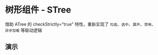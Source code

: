 # 树形组件 - STree

借助 ATree 的 checkStrictly="true" 特性，重新实现了 `勾选`、`选中`、`展开`、`禁用`、`异步加载` 等联动逻辑

<style lang="less" scoped>
[code-runner-title] {
  width: 100%;
  height: 0;
  position: relative;

  h3 {
    width: 100%;
    height: 0;
    margin: 0;
    padding: 0;
    border: none;
    overflow: hidden;
    position: absolute;
    top: 60px;
  }
}
</style>

<script setup lang="ts">
import Base from '@/library/tree/Base.md'
import Mode from '@/library/tree/Mode.md'
import Search from '@/library/tree/Search.md'
import Disabled from '@/library/tree/Disabled.md'
import LoadData from '@/library/tree/LoadData.md'
import Draggable from '@/library/tree/Draggable.md'
import Accordion from '@/library/tree/Accordion.md'
import CustomField from '@/library/tree/CustomField.md'
import CustomSlots from '@/library/tree/CustomSlots.md'
import CheckedLevel from '@/library/tree/CheckedLevel.md'
</script>

## 演示

<div code-runner style="height: 486px; overflow: hidden;">
  <div code-runner-title>
    <h3 id="基本用法">基本用法</h3>
  </div>
  <div style="padding: 1px;">
    <Base/>
  </div>
</div>

<div code-runner style="height: 486px; overflow: hidden;">
  <div code-runner-title>
    <h3 id="禁用用法">禁用用法</h3>
  </div>
  <div style="padding: 1px;">
    <Disabled/>
  </div>
</div>

<div code-runner style="height: 487px; overflow: hidden;">
  <div code-runner-title>
    <h3 id="搜索用法">搜索用法</h3>
  </div>
  <div style="padding: 1px;">
    <Search/>
  </div>
</div>

<div code-runner style="height: 486px; overflow: hidden;">
  <div code-runner-title>
    <h3 id="自定义字段">自定义字段</h3>
  </div>
  <div style="padding: 1px;">
    <CustomField/>
  </div>
</div>

<div code-runner style="height: 480px; overflow: hidden;">
  <div code-runner-title>
    <h3 id="自定义层级">自定义层级</h3>
  </div>
  <div style="padding: 1px;">
    <CheckedLevel/>
  </div>
</div>

<div code-runner style="height: 480px; overflow: hidden;">
  <div code-runner-title>
    <h3 id="自定义卡槽">自定义卡槽</h3>
  </div>
  <div style="padding: 1px;">
    <CustomSlots/>
  </div>
</div>

<div code-runner style="height: 425px; overflow: hidden;">
  <div code-runner-title>
    <h3 id="手风琴模式">手风琴模式</h3>
  </div>
  <div style="padding: 1px;">
    <Accordion/>
  </div>
</div>

<div code-runner style="height: 752px; overflow: hidden;">
  <div code-runner-title>
    <h3 id="选项link模式">选项link模式</h3>
  </div>
  <div style="padding: 1px;">
    <Mode/>
  </div>
</div>

<div code-runner style="height: 372px; overflow: hidden;">
  <div code-runner-title>
    <h3 id="异步加载节点">异步加载节点</h3>
  </div>
  <div style="padding: 1px;">
    <LoadData/>
  </div>
</div>

<div code-runner style="height: 540px; overflow: hidden;">
  <div code-runner-title>
    <h3 id="拖拽Tree节点">拖拽Tree节点</h3>
  </div>
  <div style="padding: 1px;">
    <Draggable/>
  </div>
</div>

## API

### Props

#### STree Props

| 参数                             | 说明                                                                       | 类型                 |    默认值     |
| :------------------------------- | :------------------------------------------------------------------------- | :------------------- | :-----------: |
| **class**                        | 定义 **STree** 组件 class 类                                               | any                  |       -       |
| **style**                        | 定义 **STree** 组件 样式                                                   | any                  |       -       |
| **height**                       | 源自 **ATree** 组件 `props.height`                                         | number               |       -       |
| **bgColor**                      | 定义 **STree** 组件 背景色                                                 | string               | 'transparent' |
| **treeData (v-model)**           | **STree** 数据源                                                           | STreeSourceNode[]    |      []       |
| **loadData**                     | 异步加载远程节点                                                           | STreeLoadData        |       -       |
| **dropHandler**                  | 拖拽结束时的拦截器，仅在 `draggable="true"` 时启用                         | STreeDropHandler     |       -       |
| **checkedKeys (v-model)**        | 节点已勾选的选项                                                           | string[] \| number[] |      []       |
| **selectedKeys (v-model)**       | 节点已选中的选项                                                           | string[] \| number[] |      []       |
| **expandedKeys (v-model)**       | 已展开的节点选项                                                           | string[] \| number[] |      []       |
| **selectedMode**                 | 节点勾选时的模式，[选项 link 模式](#选项link模式)                          | 'link' \| 'default'  |   'default'   |
| **checkedMode**                  | 节点选中时的模式，[选项 link 模式](#选项link模式)                          | 'link' \| 'default'  |   'default'   |
| **filterField (v-model)**        | 搜索模式，支持 **key** / **title** 两种模式, 使用 **title** 时支持模糊匹配 | 'key' \| 'title'     |    'title'    |
| **filterValue (v-model)**        | 搜索值                                                                     | string               |       -       |
| **fieldNames**                   | 替换 `title`, `key`, `children` 字段, [详情](#stree-fieldnames)            | object               |       -       |
| **allowCheckedLevel**            | 指定 tree 节点 selectable 层级                                             | number               |       1       |
| **allowSelectedLevel**           | 指定 tree 节点 checkable 层级                                              | number               |       1       |
| **forceCleanWhenNotInTreeNodes** | 是否清理不在当前 treeData 中的 `checkedKeys/selectedKeys`                  | boolean              |     false     |
| **forceCleanWhenRemoveTreeNode** | 是否清理从当前 treeData 中移除的那些 `checkedKeys/selectedKeys`            | boolean              |     true      |
| **forceApplyDisableCheckbox**    | 当某父节点禁用可选项时 (disableCheckbox), 是否强制其子节点也禁用可选项     | boolean              |     false     |
| **forceApplyDisabled**           | 当某父节点禁用选项时 (disabled), 是否强制其子节点也禁用选项                | boolean              |     false     |
| **alwaysShowTitleButton**        | tree 节点定义的 `titleButton` 是否一直显示，而不是只有鼠标 hover 才显示    | boolean              |     false     |
| **allowSelectToCheck**           | 当选中某 tree 节点选择时，是否当 **切换该节点勾选项** 进行处理             | boolean              |     false     |
| **allowAutoCollapsed**           | 当折叠某节点时，是否同时折叠该节点名下的父节点                             | boolean              |     true      |
| **allowAutoExpanded**            | 当展开某节点时，如果该节点名下仅有一个节点，且为父节点时，是否展开该父节点 | boolean              |     true      |
| **allowAutoExpandLoad**          | 当尝试展开某节点名下父节点，发现该父节点需要异步加载节点时，是否继续展开   | boolean              |     fasle     |
| **allowMultiExpanded**           | 是否允许多个展开项存在。当设置为 **false** 时，即出现了手风琴效果          | boolean              |     true      |
| **defaultExpandAll**             | 初次渲染 tree 节点时，是否展开当前所有父节点                               | boolean              |     false     |
| **allowUnExpanded**              | 是否允许折叠所有 tree 节点                                                 | boolean              |     false     |
| **allowUnSelected**              | 是否允许 tree 节点全部未 selected                                          | boolean              |     false     |
| **allowUnChecked**               | 是否允许 tree 节点全部未 checked                                           | boolean              |     true      |
| **iconfontUrl**                  | 配置 tree 图标 iconfontUrl                                                 | string               |       -       |
| **iconPrefix**                   | 配置 tree 图标 iconPrefix                                                  | string               |       -       |
| **iconStyle**                    | 配置 tree 图标 style 样式                                                  | object               |       -       |
| **iconClass**                    | 配置 tree 图标 class 类                                                    | object               |       -       |
| **selectable**                   | tree 节点是否可选中                                                        | boolean              |     true      |
| **checkable**                    | 设置独立节点是否展示 Checkbox                                              | boolean              |     false     |
| **blockNode**                    | 是否 tree 节点占据一行                                                     | boolean              |     false     |
| **draggable**                    | 设置节点可拖拽                                                             | boolean              |     false     |
| **disabled**                     | 是否禁用                                                                   | boolean              |     false     |
| **showIcon**                     | 是否展示图标                                                               | boolean              |     false     |
| **showLine**                     | 是否展示连接线                                                             | boolean              |     false     |
| **loading**                      | 是否 loading                                                               | boolean              |     false     |
| **virtual**                      | 设置 false 时关闭虚拟滚动                                                  | boolean              |     true      |
| **tooltip**                      | 是否启用 SEllipsis, 当 tree 节点标题内容过长，自动省略和提示               | boolean              |     true      |
| **sticky**                       | 是否对 tree 根节点 进行置顶吸附                                            | boolean              |     false     |

#### STree FieldNames

| 参数                          | 说明                             | 类型   | 默认值                      |
| :---------------------------- | :------------------------------- | :----- | :-------------------------- |
| **key**                       | 定义 `key`                       | string | 'key'                       |
| **icon**                      | 定义 `icon`                      | string | 'icon'                      |
| **title**                     | 定义 `title`                     | string | 'title'                     |
| **isLeaf**                    | 定义 `isLeaf`                    | string | 'isLeaf'                    |
| **children**                  | 定义 `children`                  | string | 'children'                  |
| **disabled**                  | 定义 `disabled`                  | string | 'disabled'                  |
| **disableCheckbox**           | 定义 `disableCheckbox`           | string | 'disableCheckbox'           |
| **forceApplyDisabled**        | 定义 `forceApplyDisabled`        | string | 'forceApplyDisabled'        |
| **alwaysShowTitleButton**     | 定义 `alwaysShowTitleButton`     | string | 'alwaysShowTitleButton'     |
| **forceApplyDisableCheckbox** | 定义 `forceApplyDisableCheckbox` | string | 'forceApplyDisableCheckbox' |

### Emits

| 事件       | 说明                           | 类型                                |
| :--------- | :----------------------------- | :---------------------------------- |
| **check**  | tree 节点 勾选项发生变化时回调 | (emiter: STreeEmiterCheck) => true  |
| **select** | tree 节点 选中项发生变化时回调 | (emiter: STreeEmiterSelect) => true |
| **expand** | tree 节点 展开项发生变化时回调 | (emiter: STreeEmiterExpand) => true |
| **change** | tree 节点 发生变化时回调       | (emiter: STreeEmiterChange) => true |

### Slots

| 插槽名                | 插槽说明                                  | 插槽参数                                   |
| :-------------------- | :---------------------------------------- | :----------------------------------------- |
| **iconRoot**          | 定义 tree 根节点 图标                     | STreeSourceNode                            |
| **iconParent**        | 定义 tree 父节点 图标                     | STreeSourceNode                            |
| **iconLeaf**          | 定义 tree 叶子节点 图标                   | STreeSourceNode                            |
| **titleRoot**         | 定义 tree 根节点 title 内容(不建议使用)   | STreeSourceNode                            |
| **titleParent**       | 定义 tree 父节点 title 内容(不建议使用)   | STreeSourceNode                            |
| **titleLeaf**         | 定义 tree 叶子节点 title 内容(不建议使用) | STreeSourceNode                            |
| **titleRootLabel**    | 定义 tree 根节点 title 中 标题            | STreeSourceNode                            |
| **titleParentLabel**  | 定义 tree 父节点 title 中 标题            | STreeSourceNode                            |
| **titleLeafLabel**    | 定义 tree 叶子节点 title 中 标题          | STreeSourceNode                            |
| **titleRootButton**   | 定义 tree 根节点 title 中 按钮组          | STreeSourceNode                            |
| **titleParentButton** | 定义 tree 父节点 title 中 按钮组          | STreeSourceNode                            |
| **titleLeafButton**   | 定义 tree 叶子节点 title 中 按钮组        | STreeSourceNode                            |
| **switcherIcon**      | 定义 tree 节点 展开/折叠图标              | STreeSourceNode & \{ switcherCls: string;} |

### Expose

| 属性/方法名              | 说明描述                                         | 类型                                                                                       |
| :----------------------- | :----------------------------------------------- | :----------------------------------------------------------------------------------------- |
| **filterTreeNodes**      | 搜索 tree 节点匹配项                             | (props: STreeFilterProps, <br> expand?: boolean) => void                                   |
| **reloadTreeNodes**      | 重新加载某 tree 节点数据                         | (nodes: STreeSourceNodes, <br> parentKey?: STreeKey \| null, <br> force?: boolean) => void |
| **appendTreeNodes**      | 追加某 tree 节点数据                             | (nodes: STreeSourceNodes, <br> parentKey?: STreeKey \| null, <br> force?: boolean) => void |
| **removeTreeNodes**      | 移除某 tree 节点数据                             | (nodes: STreeSourceNodes, <br> parentKey?: STreeKey \| null, <br> force?: boolean) => void |
| **changeTreeNodes**      | 更新某 tree 节点数据                             | (nodes: STreeSourceNodes, <br> parentKey?: STreeKey \| null, <br> force?: boolean) => void |
| **pickUpperTreeNodes**   | 根据 `key`, 查询匹配节点的所有上层 tree 节点数据 | (key: STreeKey, level?: number) => Array\<STreeSourceNode>                                 |
| **pickLowerTreeNodes**   | 根据 `key`, 查询匹配节点的所有下层 tree 节点数据 | (key: STreeKey, level?: number) => Array\<STreeSourceNode>                                 |
| **pickMatchTreeNode**    | 根据 `key`, 查询匹配节点的数据                   | (key: STreeKey, level?: number) => STreeSourceNode \| null                                 |
| **doTreeAllExpanded**    | 展开所有可展开的 tree 节点                       | () => void                                                                                 |
| **doTreeAllCollapsed**   | 折叠所有已展开的 tree 节点                       | () => void                                                                                 |
| **doTreeToggleExpanded** | 切换一些 tree 节点展开项                         | (keys: STreeKeys) => void                                                                  |
| **doTreeOnlyExpanded**   | 仅展开指定的一些 tree 节点                       | (keys: STreeKeys) => void                                                                  |
| **doTreePushExpanded**   | 追加指定的 tree 节点展开项                       | (keys: STreeKeys) => void                                                                  |
| **doTreePopExpanded**    | 折叠指定的 tree 节点展开项                       | (keys: STreeKeys) => void                                                                  |
| **doTreeAllChecked**     | 勾选所有可勾选的 tree 节点                       | () => void                                                                                 |
| **doTreeAllUnChecked**   | 取消所有已勾选的 tree 节点                       | () => void                                                                                 |
| **doTreeToggleChecked**  | 切换一些 tree 节点勾选项                         | (keys: STreeKeys) => void                                                                  |
| **doTreeOnlyChecked**    | 仅勾选指定的一些 tree 节点                       | (keys: STreeKeys) => void                                                                  |
| **doTreePushChecked**    | 追加指定的 tree 节点勾选项                       | (keys: STreeKeys) => void                                                                  |
| **doTreePopChecked**     | 取消指定的 tree 节点勾选项                       | (keys: STreeKeys) => void                                                                  |
| **doTreeSelected**       | 手动选中某 tree 节点选项                         | (keys: STreeKeys) => void                                                                  |
| **forceUpdate**          | 手动更新并重新渲染 STree 组件                    | (clear?: boolean) => void                                                                  |

### Definer

| 定义                       | 说明                                                  |
| :------------------------- | :---------------------------------------------------- |
| **treeDataDefiner**        | 定义 **Props.treeData** 时的 TypeScript 提示和校验    |
| **treeLoadDataDefiner**    | 定义 **Props.loadData** 时的 TypeScript 提示和校验    |
| **treeDropHandlerDefiner** | 定义 **Props.dropHandler** 时的 TypeScript 提示和校验 |
| **treeFieldNamesDefiner**  | 定义 **Props.fieldNames** 时的 TypeScript 提示和校验  |
| **treeEmitCheckDefiner**   | 定义 **Emits.check** 时的 TypeScript 提示和校验       |
| **treeEmitSelectDefiner**  | 定义 **Emits.select** 时的 TypeScript 提示和校验      |
| **treeEmitExpandDefiner**  | 定义 **Emits.expand** 时的 TypeScript 提示和校验      |
| **treeEmitChangeDefiner**  | 定义 **Emits.change** 时的 TypeScript 提示和校验      |
